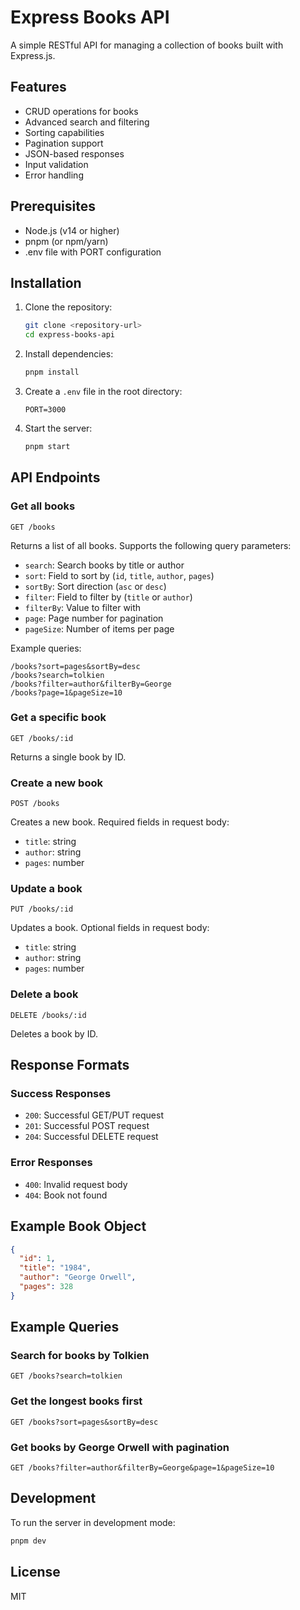 # Express Books API

A simple RESTful API for managing a collection of books built with Express.js.

## Features

- CRUD operations for books
- Advanced search and filtering
- Sorting capabilities
- Pagination support
- JSON-based responses
- Input validation
- Error handling

## Prerequisites

- Node.js (v14 or higher)
- pnpm (or npm/yarn)
- .env file with PORT configuration

## Installation

1. Clone the repository:

   ```bash
   git clone <repository-url>
   cd express-books-api
   ```

2. Install dependencies:

   ```bash
   pnpm install
   ```

3. Create a `.env` file in the root directory:

   ```plaintext
   PORT=3000
   ```

4. Start the server:
   ```bash
   pnpm start
   ```

## API Endpoints

### Get all books

`GET /books`

Returns a list of all books. Supports the following query parameters:

- `search`: Search books by title or author
- `sort`: Field to sort by (`id`, `title`, `author`, `pages`)
- `sortBy`: Sort direction (`asc` or `desc`)
- `filter`: Field to filter by (`title` or `author`)
- `filterBy`: Value to filter with
- `page`: Page number for pagination
- `pageSize`: Number of items per page

Example queries:

```
/books?sort=pages&sortBy=desc
/books?search=tolkien
/books?filter=author&filterBy=George
/books?page=1&pageSize=10
```

### Get a specific book

`GET /books/:id`

Returns a single book by ID.

### Create a new book

`POST /books`

Creates a new book. Required fields in request body:

- `title`: string
- `author`: string
- `pages`: number

### Update a book

`PUT /books/:id`

Updates a book. Optional fields in request body:

- `title`: string
- `author`: string
- `pages`: number

### Delete a book

`DELETE /books/:id`

Deletes a book by ID.

## Response Formats

### Success Responses

- `200`: Successful GET/PUT request
- `201`: Successful POST request
- `204`: Successful DELETE request

### Error Responses

- `400`: Invalid request body
- `404`: Book not found

## Example Book Object

```json
{
  "id": 1,
  "title": "1984",
  "author": "George Orwell",
  "pages": 328
}
```

## Example Queries

### Search for books by Tolkien

```
GET /books?search=tolkien
```

### Get the longest books first

```
GET /books?sort=pages&sortBy=desc
```

### Get books by George Orwell with pagination

```
GET /books?filter=author&filterBy=George&page=1&pageSize=10
```

## Development

To run the server in development mode:

```bash
pnpm dev
```

## License

MIT

